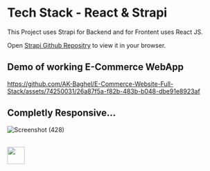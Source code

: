 # Tech Stack - React & Strapi

This Project uses Strapi for Backend and for Frontent uses React JS.

Open [Strapi Github Repositry](https://github.com/AK-Baghel/E-Commerce-Website-Backend) to view it in your browser.

## Demo of working E-Commerce WebApp

https://github.com/AK-Baghel/E-Commerce-Website-Full-Stack/assets/74250031/26a87f5a-f82b-483b-b048-dbe91e8923af

## Completly Responsive...
![Screenshot (428)](https://github.com/AK-Baghel/E-Commerce-Website-Full-Stack/assets/74250031/7e93c017-f586-4b1b-93f9-6ed4d78c60f2)

<br>
<img src="[https://media.giphy.com/media/vFKqnCdLPNOKc/giphy.gif](https://github.com/AK-Baghel/E-Commerce-Website-Full-Stack/assets/74250031/26a87f5a-f82b-483b-b048-dbe91e8923af
)https://github.com/AK-Baghel/E-Commerce-Website-Full-Stack/assets/74250031/26a87f5a-f82b-483b-b048-dbe91e8923af
" width="40" height="40" />
